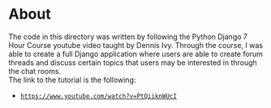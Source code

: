 # About

The code in this directory was written by following the Python Django 7 Hour Course youtube video taught by Dennis Ivy.
Through the course, I was able to create a full Django application where users are able to create forum threads and discuss certain
topics that users may be interested in through the chat rooms.<br>
The link to the tutorial is the following:
 - [`https://www.youtube.com/watch?v=PtQiiknWUcI`](https://www.youtube.com/watch?v=PtQiiknWUcI)
